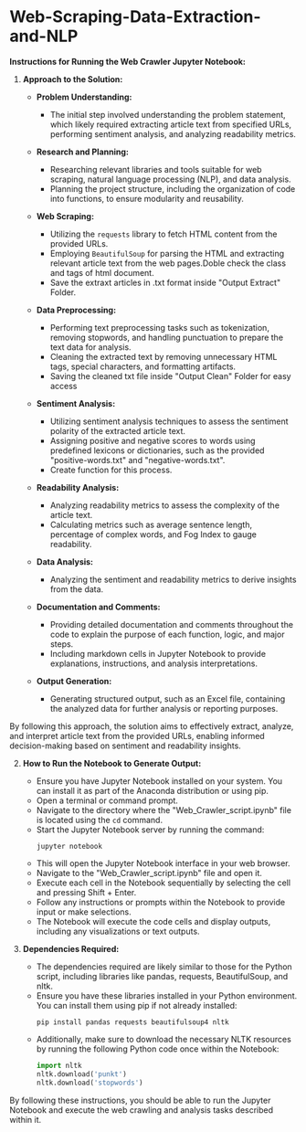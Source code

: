 # Web-Scraping-Data-Extraction-and-NLP

**Instructions for Running the Web Crawler Jupyter Notebook:**


1. **Approach to the Solution:**
   - **Problem Understanding:**
     - The initial step involved understanding the problem statement, which likely required extracting article text from specified URLs, performing sentiment analysis, and analyzing             readability metrics.
   
   - **Research and Planning:**
     - Researching relevant libraries and tools suitable for web scraping, natural language processing (NLP), and data analysis.
     - Planning the project structure, including the organization of code into functions, to ensure modularity and reusability.

   - **Web Scraping:**
     - Utilizing the `requests` library to fetch HTML content from the provided URLs.
     - Employing `BeautifulSoup` for parsing the HTML and extracting relevant article text from the web pages.Doble check the class and tags of html document.
     - Save the extraxt articles in .txt format inside "Output Extract" Folder.

   - **Data Preprocessing:**
     - Performing text preprocessing tasks such as tokenization, removing stopwords, and handling punctuation to prepare the text data for analysis.
     - Cleaning the extracted text by removing unnecessary HTML tags, special characters, and formatting artifacts.
     - Saving the cleaned txt file inside "Output Clean" Folder for easy access

   - **Sentiment Analysis:**
     - Utilizing sentiment analysis techniques to assess the sentiment polarity of the extracted article text.
     - Assigning positive and negative scores to words using predefined lexicons or dictionaries, such as the provided "positive-words.txt" and "negative-words.txt".
     - Create function for this process.

   - **Readability Analysis:**
     - Analyzing readability metrics to assess the complexity of the article text.
     - Calculating metrics such as average sentence length, percentage of complex words, and Fog Index to gauge readability.

   - **Data Analysis:**
     - Analyzing the sentiment and readability metrics to derive insights from the data.

   - **Documentation and Comments:**
     - Providing detailed documentation and comments throughout the code to explain the purpose of each function, logic, and major steps.
     - Including markdown cells in Jupyter Notebook to provide explanations, instructions, and analysis interpretations.

   - **Output Generation:**
     - Generating structured output, such as an Excel file, containing the analyzed data for further analysis or reporting purposes.

By following this approach, the solution aims to effectively extract, analyze, and interpret article text from the provided URLs, enabling informed decision-making based on sentiment and readability insights.

2. **How to Run the Notebook to Generate Output:**
   - Ensure you have Jupyter Notebook installed on your system. You can install it as part of the Anaconda distribution or using pip.
   - Open a terminal or command prompt.
   - Navigate to the directory where the "Web_Crawler_script.ipynb" file is located using the `cd` command.
   - Start the Jupyter Notebook server by running the command:
     ```
     jupyter notebook
     ```
   - This will open the Jupyter Notebook interface in your web browser.
   - Navigate to the "Web_Crawler_script.ipynb" file and open it.
   - Execute each cell in the Notebook sequentially by selecting the cell and pressing Shift + Enter.
   - Follow any instructions or prompts within the Notebook to provide input or make selections.
   - The Notebook will execute the code cells and display outputs, including any visualizations or text outputs.

3. **Dependencies Required:**
   - The dependencies required are likely similar to those for the Python script, including libraries like pandas, requests, BeautifulSoup, and nltk.
   - Ensure you have these libraries installed in your Python environment. You can install them using pip if not already installed:
     ```
     pip install pandas requests beautifulsoup4 nltk
     ```
   - Additionally, make sure to download the necessary NLTK resources by running the following Python code once within the Notebook:
     ```python
     import nltk
     nltk.download('punkt')
     nltk.download('stopwords')
     ```

By following these instructions, you should be able to run the Jupyter Notebook and execute the web crawling and analysis tasks described within it.
